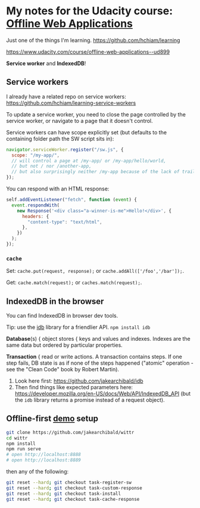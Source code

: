 # My notes for the Udacity course: [Offline Web Applications](https://classroom.udacity.com/courses/ud899)

Just one of the things I'm learning. https://github.com/hchiam/learning

https://www.udacity.com/course/offline-web-applications--ud899

**Service worker** and **IndexedDB**!

## Service workers

I already have a related repo on service workers: https://github.com/hchiam/learning-service-workers

To update a service worker, you need to close the page controlled by the service worker, or navigate to a page that it doesn't control.

Service workers can have scope explicitly set (but defaults to the containing folder path the SW script sits in):

```js
navigator.serviceWorker.register("/sw.js", {
  scope: "/my-app/",
  // will control a page at /my-app/ or /my-app/hello/world,
  // but not / nor /another-app,
  // but also surprisingly neither /my-app because of the lack of trailing slash
});
```

You can respond with an HTML response:

```js
self.addEventListener("fetch", function (event) {
  event.respondWith(
    new Response('<div class="a-winner-is-me">Hello!</div>', {
      headers: {
        "content-type": "text/html",
      },
    })
  );
});
```

### `cache`

Set: `cache.put(request, response);` or `cache.addAll(['/foo','/bar']);`.

Get: `cache.match(request);` or `caches.match(request);`.

## IndexedDB in the browser

You can find IndexedDB in browser dev tools.

Tip: use the [idb](https://github.com/jakearchibald/idb) library for a friendlier API. `npm install idb`

**Database**(s) { object stores { keys and values and indexes. Indexes are the same data but ordered by particular properties.

**Transaction** { read or write actions. A transaction contains steps. If one step fails, DB state is as if none of the steps happened ("atomic" operation - see the "Clean Code" book by Robert Martin).

1. Look here first: https://github.com/jakearchibald/idb
2. Then find things like expected parameters here: https://developer.mozilla.org/en-US/docs/Web/API/IndexedDB_API (but the `idb` library returns a promise instead of a request object).

## Offline-first [demo](https://github.com/jakearchibald/wittr) setup

```bash
git clone https://github.com/jakearchibald/wittr
cd wittr
npm install
npm run serve
# open http://localhost:8888
# open http://localhost:8889
```

then any of the following:

```bash
git reset --hard; git checkout task-register-sw
git reset --hard; git checkout task-custom-response
git reset --hard; git checkout task-install
git reset --hard; git checkout task-cache-response
```
